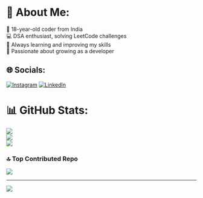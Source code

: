 # 💫 About Me:
👋 18-year-old coder from India<br>💻 DSA enthusiast, solving LeetCode challenges<br>🚀 Always learning and improving my skills<br>🌱 Passionate about growing as a developer


## 🌐 Socials:
[![Instagram](https://img.shields.io/badge/Instagram-%23E4405F.svg?logo=Instagram&logoColor=white)](https://instagram.com/@niranjanvs_) [![LinkedIn](https://img.shields.io/badge/LinkedIn-%230077B5.svg?logo=linkedin&logoColor=white)](https://linkedin.com/in/niranjan-vs/) 
# 📊 GitHub Stats:
![](https://github-readme-stats.vercel.app/api?username=vsniranjan&theme=dark&hide_border=true&include_all_commits=true&count_private=false)<br/>
![](https://github-readme-streak-stats.herokuapp.com/?user=vsniranjan&theme=dark&hide_border=true)<br/>
![](https://github-readme-stats.vercel.app/api/top-langs/?username=vsniranjan&theme=dark&hide_border=true&include_all_commits=true&count_private=false&layout=compact)

### 🔝 Top Contributed Repo
![](https://github-contributor-stats.vercel.app/api?username=vsniranjan&limit=5&theme=dark&combine_all_yearly_contributions=true)

---
[![](https://visitcount.itsvg.in/api?id=vsniranjan&icon=0&color=2)](https://visitcount.itsvg.in)
